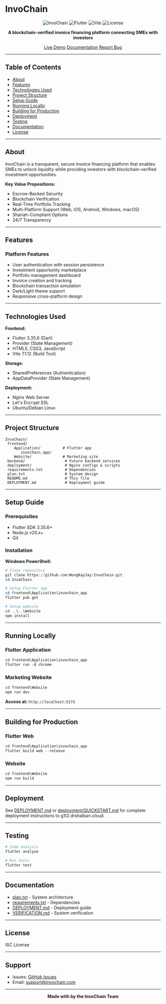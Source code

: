 ﻿# InvoChain

<div align="center">

![InvoChain](https://img.shields.io/badge/InvoChain-Blockchain%20Invoice%20Financing-667eea?style=for-the-badge)
![Flutter](https://img.shields.io/badge/Flutter-3.35.6-02569B?style=for-the-badge&logo=flutter)
![Vite](https://img.shields.io/badge/Vite-7.1.12-646CFF?style=for-the-badge&logo=vite)
![License](https://img.shields.io/badge/License-ISC-green?style=for-the-badge)

**A blockchain-verified invoice financing platform connecting SMEs with investors**

[Live Demo](https://g1t2.drshaiban.cloud)  [Documentation](DEPLOYMENT.md)  [Report Bug](https://github.com/WongKayJay/InvoChain/issues)

</div>

---

##  Table of Contents

- [About](#about)
- [Features](#features)
- [Technologies Used](#technologies-used)
- [Project Structure](#project-structure)
- [Setup Guide](#setup-guide)
- [Running Locally](#running-locally)
- [Building for Production](#building-for-production)
- [Deployment](#deployment)
- [Testing](#testing)
- [Documentation](#documentation)
- [License](#license)

---

##  About

InvoChain is a transparent, secure invoice financing platform that enables SMEs to unlock liquidity while providing investors with blockchain-verified investment opportunities.

**Key Value Propositions:**
-  Escrow-Backed Security
-  Blockchain Verification
-  Real-Time Portfolio Tracking
-  Multi-Platform Support (Web, iOS, Android, Windows, macOS)
-  Shariah-Compliant Options
-  24/7 Transparency

---

##  Features

### Platform Features
- User authentication with session persistence
- Investment opportunity marketplace
- Portfolio management dashboard
- Invoice creation and tracking
- Blockchain transaction simulation
- Dark/Light theme support
- Responsive cross-platform design

---

##  Technologies Used

**Frontend:**
- Flutter 3.35.6 (Dart)
- Provider (State Management)
- HTML5, CSS3, JavaScript
- Vite 7.1.12 (Build Tool)

**Storage:**
- SharedPreferences (Authentication)
- AppDataProvider (State Management)

**Deployment:**
- Nginx Web Server
- Let's Encrypt SSL
- Ubuntu/Debian Linux

---

##  Project Structure

```
InvoChain/
 frontend/
    Application/          # Flutter app
       invochain_app/
    Website/              # Marketing site
 backend/                  # Future backend services
 deployment/               # Nginx configs & scripts
 requirements.txt          # Dependencies
 plan.txt                  # System design
 README.md                 # This file
 DEPLOYMENT.md             # Deployment guide
```

---

##  Setup Guide

### Prerequisites
- Flutter SDK 3.35.6+
- Node.js v20.x+
- Git

### Installation

**Windows PowerShell:**

```powershell
# Clone repository
git clone https://github.com/WongKayJay/InvoChain.git
cd InvoChain

# Setup Flutter app
cd frontend\Application\invochain_app
flutter pub get

# Setup website
cd ..\..\Website
npm install
```

---

##  Running Locally

### Flutter Application
```powershell
cd frontend\Application\invochain_app
flutter run -d chrome
```

### Marketing Website
```powershell
cd frontend\Website
npm run dev
```
**Access at:** `http://localhost:5173`

---

##  Building for Production

### Flutter Web
```powershell
cd frontend\Application\invochain_app
flutter build web --release
```

### Website
```powershell
cd frontend\Website
npm run build
```

---

##  Deployment

See [DEPLOYMENT.md](DEPLOYMENT.md) or [deployment/QUICKSTART.md](deployment/QUICKSTART.md) for complete deployment instructions to g1t2.drshaiban.cloud.

---

##  Testing

```powershell
# Code analysis
flutter analyze

# Run tests
flutter test
```

---

##  Documentation

- [plan.txt](plan.txt) - System architecture
- [requirements.txt](requirements.txt) - Dependencies
- [DEPLOYMENT.md](DEPLOYMENT.md) - Deployment guide
- [VERIFICATION.md](VERIFICATION.md) - System verification

---

##  License

ISC License

---

##  Support

- Issues: [GitHub Issues](https://github.com/WongKayJay/InvoChain/issues)
- Email: support@invochain.com

---

<div align="center">

**Made with  by the InvoChain Team**

</div>
